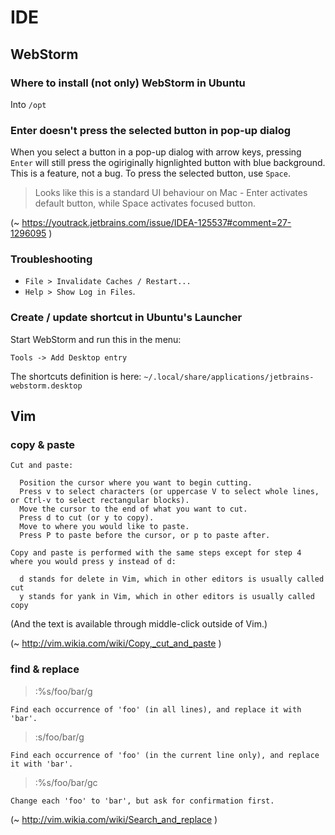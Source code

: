 # IDE

## WebStorm

### Where to install (not only) WebStorm in Ubuntu

Into `/opt`

### Enter doesn't press the selected button in pop-up dialog

When you select a button in a pop-up dialog with arrow keys, pressing `Enter` will still press the ogiriginally hignlighted button with blue background. This is a feature, not a bug. To press the selected button, use `Space`. 

> Looks like this is a standard UI behaviour on Mac - Enter activates default button, while Space activates focused button.

(~ https://youtrack.jetbrains.com/issue/IDEA-125537#comment=27-1296095 )

### Troubleshooting
 
 * `File > Invalidate Caches / Restart...` 
 * `Help > Show Log in Files`. 

### Create / update shortcut in Ubuntu's Launcher

Start WebStorm and run this in the menu:

    Tools -> Add Desktop entry

The shortcuts definition is here: `~/.local/share/applications/jetbrains-webstorm.desktop`

## Vim

### copy & paste

    Cut and paste:
    
      Position the cursor where you want to begin cutting.
      Press v to select characters (or uppercase V to select whole lines, or Ctrl-v to select rectangular blocks).
      Move the cursor to the end of what you want to cut.
      Press d to cut (or y to copy).
      Move to where you would like to paste.
      Press P to paste before the cursor, or p to paste after. 
    
    Copy and paste is performed with the same steps except for step 4 where you would press y instead of d:
    
      d stands for delete in Vim, which in other editors is usually called cut
      y stands for yank in Vim, which in other editors is usually called copy 
      
(And the text is available through middle-click outside of Vim.)

(~ http://vim.wikia.com/wiki/Copy,_cut_and_paste )

### find & replace

> :%s/foo/bar/g

    Find each occurrence of 'foo' (in all lines), and replace it with 'bar'. 

> :s/foo/bar/g

    Find each occurrence of 'foo' (in the current line only), and replace it with 'bar'. 

> :%s/foo/bar/gc

    Change each 'foo' to 'bar', but ask for confirmation first. 

(~ http://vim.wikia.com/wiki/Search_and_replace )
